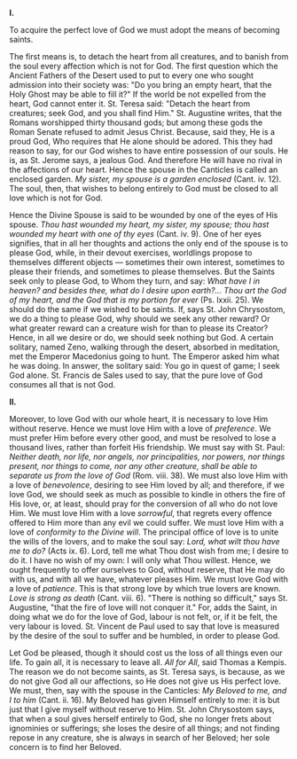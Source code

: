 
**I\.**

To acquire the perfect love of God we must adopt the means of becoming saints.

The first means is, to detach the heart from all creatures, and to banish from the soul every affection which is not for God. The first question which the Ancient Fathers of the Desert used to put to every one who sought admission into their society was: \"Do you bring an empty heart, that the Holy Ghost may be able to fill it?\" If the world be not expelled from the heart, God cannot enter it. St. Teresa said: \"Detach the heart from creatures; seek God, and you shall find Him.\" St. Augustine writes, that the Romans worshipped thirty thousand gods; but among these gods the Roman Senate refused to admit Jesus Christ. Because, said they, He is a proud God, Who requires that He alone should be adored. This they had reason to say, for our God wishes to have entire possession of our souls. He is, as St. Jerome says, a jealous God. And therefore He will have no rival in the affections of our heart. Hence the spouse in the Canticles is called an enclosed garden. *My sister, my spouse is a garden enclosed* (Cant. iv. 12). The soul, then, that wishes to belong entirely to God must be closed to all love which is not for God.

Hence the Divine Spouse is said to be wounded by one of the eyes of His spouse. *Thou hast wounded my heart, my sister, my spouse; thou hast wounded my heart with one of thy eyes* (Cant. iv. 9). One of her eyes signifies, that in all her thoughts and actions the only end of the spouse is to please God, while, in their devout exercises, worldlings propose to themselves different objects — sometimes their own interest, sometimes to please their friends, and sometimes to please themselves. But the Saints seek only to please God, to Whom they turn, and say: *What have I in heaven? and besides thee, what do I desire upon earth?... Thou art the God of my heart, and the God that is my portion for ever* (Ps. lxxii. 25). We should do the same if we wished to be saints. If, says St. John Chrysostom, we do a thing to please God, why should we seek any other reward? Or what greater reward can a creature wish for than to please its Creator? Hence, in all we desire or do, we should seek nothing but God. A certain solitary, named Zeno, walking through the desert, absorbed in meditation, met the Emperor Macedonius going to hunt. The Emperor asked him what he was doing. In answer, the solitary said: You go in quest of game; I seek God alone. St. Francis de Sales used to say, that the pure love of God consumes all that is not God.

**II\.**

Moreover, to love God with our whole heart, it is necessary to love Him without reserve. Hence we must love Him with a love of *preference*. We must prefer Him before every other good, and must be resolved to lose a thousand lives, rather than forfeit His friendship. We must say with St. Paul: *Neither death, nor life, nor angels, nor principalities, nor powers, nor things present, nor things to come, nor any other creature, shall be able to separate us from the love of God* (Rom. viii. 38). We must also love Him with a love of *benevolence*, desiring to see Him loved by all; and therefore, if we love God, we should seek as much as possible to kindle in others the fire of His love, or, at least, should pray for the conversion of all who do not love Him. We must love Him with a love *sorrowful*, that regrets every offence offered to Him more than any evil we could suffer. We must love Him with a love of *conformity to the Divine will*. The principal office of love is to unite the wills of the lovers, and to make the soul say: *Lord, what wilt thou have me to do?* (Acts ix. 6). Lord, tell me what Thou dost wish from me; I desire to do it. I have no wish of my own: I will only what Thou willest. Hence, we ought frequently to offer ourselves to God, without reserve, that He may do with us, and with all we have, whatever pleases Him. We must love God with a love of *patience*. This is that strong love by which true lovers are known. *Love is strong as death* (Cant. viii. 6). \"There is nothing so difficult,\" says St. Augustine, \"that the fire of love will not conquer it.\" For, adds the Saint, in doing what we do for the love of God, labour is not felt, or, if it be felt, the very labour is loved. St. Vincent de Paul used to say that love is measured by the desire of the soul to suffer and be humbled, in order to please God.

Let God be pleased, though it should cost us the loss of all things even our life. To gain all, it is necessary to leave all. *All for All*, said Thomas a Kempis. The reason we do not become saints, as St. Teresa says, is because, as we do not give God all our affections, so He does not give us His perfect love. We must, then, say with the spouse in the Canticles: *My Beloved to me, and I to him* (Cant. ii. 16). My Beloved has given Himself entirely to me: it is but just that I give myself without reserve to Him. St. John Chrysostom says, that when a soul gives herself entirely to God, she no longer frets about ignominies or sufferings; she loses the desire of all things; and not finding repose in any creature, she is always in search of her Beloved; her sole concern is to find her Beloved.

